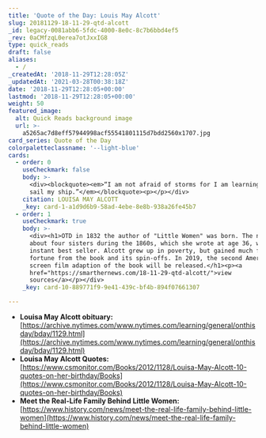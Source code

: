 ```yaml
---
title: 'Quote of the Day: Louis May Alcott'
slug: 20181129-18-11-29-qtd-alcott
_id: legacy-0081abb6-5fdc-4000-8e0c-8c7b6bbd4ef5
_rev: 0aCMfzqL0erea7otJxxIG8
type: quick_reads
draft: false
aliases:
  - /
_createdAt: '2018-11-29T12:28:05Z'
_updatedAt: '2021-03-28T00:38:18Z'
date: '2018-11-29T12:28:05+00:00'
lastmod: '2018-11-29T12:28:05+00:00'
weight: 50
featured_image:
  alt: Quick Reads background image
  url: >-
    a5265ac7d8eff57944998acf55541801115d7bdd2560x1707.jpg
card_series: Quote of the Day
colorpaletteclassname: '--light-blue'
cards:
  - order: 0
    useCheckmark: false
    body: >-
      <div><blockquote><em>“I am not afraid of storms for I am learning how to
      sail my ship.”</em></blockquote><p></p></div>
    citation: LOUISA MAY ALCOTT
    _key: card-1-a1d9d6b9-58ad-4ebe-8e8b-938a26fe45b7
  - order: 1
    useCheckmark: true
    body: >-
      <div><h1>OTD in 1832 the author of "Little Women" was born. The novel
      about four sisters during the 1860s, which she wrote at age 36, was an
      instant best seller. Alcott grew up in poverty, but gained much fame &amp;
      fortune from the book and its spin-offs. In 2019, the second American big
      screen film adaption of the book will be released.</h1><p><a
      href="https://smarthernews.com/18-11-29-qtd-alcott/">view
      sources</a></p></div>
    _key: card-10-889771f9-9e41-439c-bf4b-894f07661307

---
```

* **Louisa May Alcott obituary:**  
[https://archive.nytimes.com/www.nytimes.com/learning/general/onthisday/bday/1129.html](https://archive.nytimes.com/www.nytimes.com/learning/general/onthisday/bday/1129.html)
* **Louisa May Alcott Quotes:**  
[https://www.csmonitor.com/Books/2012/1128/Louisa-May-Alcott-10-quotes-on-her-birthday/Books](https://www.csmonitor.com/Books/2012/1128/Louisa-May-Alcott-10-quotes-on-her-birthday/Books)
* **Meet the Real-Life Family Behind Little Women:**  
[https://www.history.com/news/meet-the-real-life-family-behind-little-women](https://www.history.com/news/meet-the-real-life-family-behind-little-women)